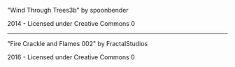 "Wind Through Trees3b"
by spoonbender

2014 - Licensed under
Creative Commons 0

---

"Fire Crackle and Flames 002"
by FractalStudios

2016 - Licensed under
Creative Commons 0
